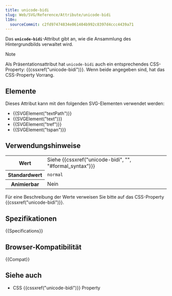 ```yaml
---
title: unicode-bidi
slug: Web/SVG/Reference/Attribute/unicode-bidi
l10n:
  sourceCommit: c2fd97474834e061404b992c8397d4ccc4439a71
---
```


Das **`unicode-bidi`**-Attribut gibt an, wie die Ansammlung des Hintergrundbilds verwaltet wird.

> [!NOTE]
> Als Präsentationsattribut hat `unicode-bidi` auch ein entsprechendes CSS-Property: {{cssxref("unicode-bidi")}}. Wenn beide angegeben sind, hat das CSS-Property Vorrang.

## Elemente

Dieses Attribut kann mit den folgenden SVG-Elementen verwendet werden:

- {{SVGElement("textPath")}}
- {{SVGElement("text")}}
- {{SVGElement("tref")}}
- {{SVGElement("tspan")}}

## Verwendungshinweise

<table class="properties">
  <tbody>
    <tr>
      <th scope="row">Wert</th>
      <td>Siehe {{cssxref("unicode-bidi", "", "#formal_syntax")}}</td>
    </tr>
    <tr>
      <th scope="row">Standardwert</th>
      <td><code>normal</code></td>
    </tr>
    <tr>
      <th scope="row">Animierbar</th>
      <td>Nein</td>
    </tr>
  </tbody>
</table>

Für eine Beschreibung der Werte verweisen Sie bitte auf das CSS-Property {{cssxref("unicode-bidi")}}.

## Spezifikationen

{{Specifications}}

## Browser-Kompatibilität

{{Compat}}

## Siehe auch

- CSS {{cssxref("unicode-bidi")}} Property
